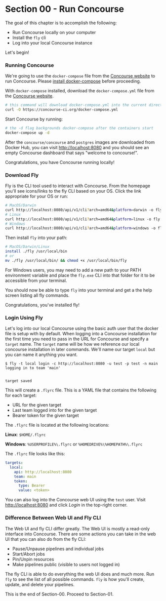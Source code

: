 # Section 00 - Run Concourse

The goal of this chapter is to accomplish the following:

- Run Concourse locally on your computer
- Install the `fly` cli
- Log into your local Concourse instance

Let's begin!

### Running Concourse

We're going to use the `docker-compose` file from the [Concourse website](https://concourse-ci.org/) to run Concourse. Please [install docker-compose](https://docs.docker.com/compose/install/) before proceeding.

With `docker-compose` installed, download the `docker-compose.yml` file from the [Concourse website](https://concourse-ci.org/).

```bash
# this command will download docker-compose.yml into the current directory
curl -O https://concourse-ci.org/docker-compose.yml
```

Start Concourse by running:

```bash
# the -d flag backgrounds docker-compose after the containers start
docker-compose up -d
```

After the `concourse/concourse` and `postgres` images are downloaded from Docker Hub, you can visit [http://localhost:8080](http://localhost:8080) and you should see an empty Concourse dashboard that says "welcome to concourse!".

Congratulations, you have Concourse running locally!

### Download Fly

Fly is the CLI tool used to interact with Concourse. From the homepage you'll see icons/links to the fly CLI based on your OS. Click the link appropriate for your OS or run:

```bash
# MacOS/Darwin
curl http://localhost:8080/api/v1/cli?arch=amd64&platform=darwin -o fly
# Linux
curl http://localhost:8080/api/v1/cli?arch=amd64&platform=linux -o fly
# Windows
curl http://localhost:8080/api/v1/cli?arch=amd64&platform=windows -o fly.exe
```

Then install `fly` into your path:

```bash
# MacOS/Darwin/Linux
install ./fly /usr/local/bin
# or
mv ./fly /usr/local/bin/ && chmod +x /usr/local/bin/fly
```

For Windows users, you may need to add a new path to your PATH environment variable and place the `fly.exe` CLI into that folder for it to be accessible from your terminal.

You should now be able to type  `fly` into your terminal and get a the help screen listing all fly commands.

Congratulations, you've installed fly!

### Login Using Fly

Let's log into our local Concourse using the basic auth user that the docker file is setup with by default. When logging into a Concourse installation for the first time you need to pass in the URL for Concourse and specify a `target` name. The `target` name will be how we reference our local concourse installation in later commands. We'll name our target `local` but you can name it anything you want.

```
$ fly -t local login -c http://localhost:8080 -u test -p test -n main
logging in to team 'main'


target saved
```

This will create a `.flyrc` file. This is a YAML file that contains the following for each target:

- URL for the given target
- Last team logged into for the given target
- Bearer token for the given target

The `.flyrc` file is located at the following locations:

**Linux**: `$HOME/.flyrc`

**Windows**: `%USERPROFILE%\.flyrc` or `%HOMEDRIVE%\%HOMEPATH%\.flyrc`

The `.flyrc` file looks like this:

```yaml
targets:
  local:
    api: http://localhost:8080
    team: main
    token:
      type: Bearer
      value: <token>
```

You can also log into the Concourse web UI using the `test` user. Visit [http://localhost:8080](http://localhost:8080) and click _Login_ in the top-right corner.

### Difference Between Web UI and Fly CLI

The Web UI and fly CLI differ greatly. The Web UI is mostly a read-only interface into Concourse. There are some actions you can take in the web UI that you can also do from the fly CLI:

- Pause/Unpause pipelines and individual jobs
- Start/Abort jobs
- Pin/Unpin resources
- Make pipelines public (visible to users not logged in)

The fly CLI is able to do everything the web UI does and much more. Run `fly` to see the list of all possible commands. `fly` is how you'll create, update, and delete your pipelines.



This is the end of Section-00. Proceed to Section-01.